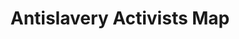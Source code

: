 ---
piece: map
published: true
title: Antislavery Activists Map
description: This map is due to the hard work of Doug Shepard and Wendy Straight. They are super dedicated to compiling the most complete and accurate record of anti-slavery activists and Underground Railroad activities in Western New York and beyond.
credit: Nicholas Gunner, Wendy Straight, Douglas H. Shepard
src: http://ugrr.orbitist.com/embed
---
